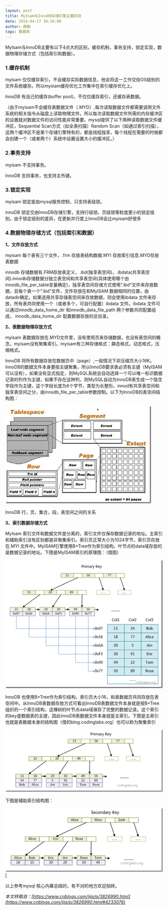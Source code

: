 ```yaml
---
layout: post
title: MyIsam与InnoDB存储引擎主要区别
date: 2019-04-17 10:26:00
author: 薛勤
tags: 数据库
---
```

MyIsam与InnoDB主要有以下4点大的区别，缓存机制，事务支持，锁定实现，数据物理存储方式（包括索引和数据）。

### 1.缓存机制

myisam 仅仅缓存索引，不会缓存实际数据信息，他会将这一工作交给OS级别的文件系统缓存。所以mysiam缓存优化工作集中在索引缓存优化上。

InnoDB 有自己的缓存(buffer pool)，不仅仅缓存索引，还缓存表数据。

（由于myisam不会缓存表数据文件（.MYD）,每次读取数据文件都需要调用文件系统的相关指令从磁盘上读取物理文件。所以每次读取数据文件所需的内存缓冲区的设置就对数据文件的访问性能非常重要。mysql提供了以下两种读取数据文件缓冲区，Sequential Scan方式（如全表扫描）Random Scan（如通过索引扫描），这两个缓冲区不是某个存储引擎特有的，都是线程独享，每个线程在需要的时候都会创建一个（或者两个）系统中设置设置大小的缓冲区。）


### 2.事务支持

myisam 不支持事务。

InnoDB 支持事务，也支持主外键。

### 3.锁定实现

myisam 锁定是由mysql服务控制，只支持表级锁。

innoDB 锁定交由InnoDB存储引擎，支持行级锁，页级锁等粒度更小的锁定级别。由于锁定级别的差异，在更新并行度上InnoDB会比myisam好很多

### 4.数据物理存储方式（包括索引和数据）

**1、文件存放方式**

myisam 每个表有三个文件，.frm 存放表结构数据.MYI 存放索引信息.MYD存放表数据

innodb 存储数据有.FRM存放表定义，.ibd(独享表空间)，.ibdata(共享表空间).innodb存储数据分独立表空间和共享表空间(具体使用哪个由innodb_file_per_table变量确定)，独享表空间存储方式使用&ldquo;.ibd&rdquo;文件来存放数据，且每个表一个&ldquo;.ibd&rdquo;文件，文件存放在和MyISAM 数据相同的位置，由datadir确定。如果选用共享存储表空间来存放数据，则会使用ibdata 文件来存放，所有表共同使用一个（或者多个，可自行配置）ibdata 文件。ibdata 文件可以通过innodb_data_home_dir 和innodb_data_file_path
两个参数共同配置组成， innodb_data_home_dir 配置数据存放的总目录。

**2、表数据物理存放方式**

myisam 表数据存放在.MYD文件里，没有使用页来存储数据，也没有表空间的概念。myisam没有聚集索引。myisam有三种存储格式：静态格式，动态格式，压缩格式。

InnoDB 将所有数据存放在数据页中（page）,一般情况下非压缩页大小16K。InnoDB的数据文件本身要按主键聚集，所以InnoDB要求表必须有主键（MyISAM可以没有），如果没有显式指定，则MySQL系统会自动选择一个可以唯一标识数据记录的列作为主键，如果不存在这种列，则MySQL自动为InnoDB表生成一个隐含字段作为主键，这个字段长度为6个字节，类型为长整形。innod有共享表空间和独享表空间之分，由innodb_file_per_table参数控制。以下为InnoDB的表空间结构图：

![image](20190417MyIsam与InnoDB存储引擎主要区别/061302412158854.png)

InnoDB 行，页，集合，段，表空间之间的关系

**3、索引数据存储方式**

MyIsam 索引文件和数据文件是分离的，索引文件仅保存数据记录的地址。主索引和辅助索引没有区别都是非聚集索引。索引页正常大小为1024字节，索引页存放在.MYI 文件中。MyISAM引擎使用B+Tree作为索引结构，叶节点的data域存放的是数据记录的地址。下图是MyISAM索引的原理图：（借图）

![image](20190417MyIsam与InnoDB存储引擎主要区别/061302422775811.png)

InnoDB 也使用B+Tree作为索引结构，索引页大小16，和表数据页共同存放在表空间中。从InnoDB表数据存放方式可看出InnoDB表数据文件本身就是按B+Tree组织的一个索引结构，这棵树的叶节点data域保存了完整的数据记录。这个索引的key是数据表的主键，因此InnoDB表数据文件本身就是主索引。下图是主索引也就是表数据本身的结构图（借的blog.codinglabs.org）也可以称为聚集索引

![image](20190417MyIsam与InnoDB存储引擎主要区别/061302430434211.png)

下图是辅助索引结构图：

![image](20190417MyIsam与InnoDB存储引擎主要区别/061302437935840.png)[


以上参考mysql 核心内幕总结的，有不对的地方欢迎拍砖。

*本文转载自：[https://www.cnblogs.com/ijia/p/3826990.html](https://www.cnblogs.com/ijia/p/3826990.html#4233076)*